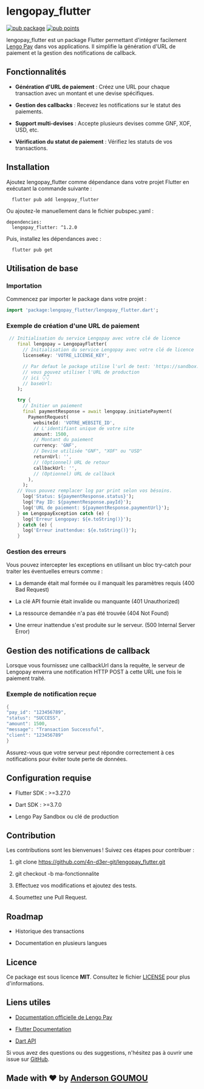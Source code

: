 <!--
This README describes the package. If you publish this package to pub.dev,
this README's contents appear on the landing page for your package.

For information about how to write a good package README, see the guide for
[writing package pages](https://dart.dev/tools/pub/writing-package-pages).

For general information about developing packages, see the Dart guide for
[creating packages](https://dart.dev/guides/libraries/create-packages)
and the Flutter guide for
[developing packages and plugins](https://flutter.dev/to/develop-packages).
-->

lengopay_flutter
========
[![pub package](https://img.shields.io/pub/v/animated_hint_textfield.svg)](https://pub.dev/packages/lengopay_flutter)
[![pub points](https://img.shields.io/pub/points/animated_hint_textfield?color=2E8B57&label=pub%20points)](https://pub.dev/packages/lengopay_flutter/score)

lengopay_flutter est un package Flutter permettant d'intégrer facilement [Lengo Pay](https://lengopay.com) dans vos applications. Il simplifie la génération d'URL de paiement et la gestion des notifications de callback.

Fonctionnalités
---------------

*   **Génération d'URL de paiement** : Créez une URL pour chaque transaction avec un montant et une devise spécifiques.
    
*   **Gestion des callbacks** : Recevez les notifications sur le statut des paiements.
    
*   **Support multi-devises** : Accepte plusieurs devises comme GNF, XOF, USD, etc.

*   **Vérification du statut de paiement** : Vérifiez les statuts de vos transactions.
    

Installation
------------

Ajoutez lengopay_flutter comme dépendance dans votre projet Flutter en exécutant la commande suivante :

`   flutter pub add lengopay_flutter   `

Ou ajoutez-le manuellement dans le fichier pubspec.yaml :

```
dependencies:
  lengopay_flutter: ^1.2.0
```

Puis, installez les dépendances avec :

`   flutter pub get   `

Utilisation de base
-------------------

### Importation

Commencez par importer le package dans votre projet :

```dart
import 'package:lengopay_flutter/lengopay_flutter.dart';
```

### Exemple de création d'une URL de paiement

```dart
 // Initialisation du service Lengopay avec votre clé de licence
    final lengopay = LengopayFlutter(
      // Initialisation du service Lengopay avec votre clé de licence
      licenseKey: 'VOTRE_LICENSE_KEY',

      // Par defaut le package utilise l'url de test: 'https://sandbox.lengopay.com/api/v1'
      // vous pouvez utiliser l'URL de production
      // ici 👇👇
      // baseUrl:
    );

    try {
      // Initier un paiement
      final paymentResponse = await lengopay.initiatePayment(
        PaymentRequest(
          websiteId: 'VOTRE_WEBSITE_ID',
          // L'identifiant unique de votre site
          amount: 1500,
          // Montant du paiement
          currency: 'GNF',
          // Devise utilisée "GNF", "XOF" ou "USD"
          returnUrl: '',
          // (Optionnel) URL de retour 
          callbackUrl: '',
          // (Optionnel) URL de callback
        ),
      );
    // Vous pouvez remplacer log par print selon vos bésoins.
      log('Status: ${paymentResponse.status}');
      log('Pay ID: ${paymentResponse.payId}');
      log('URL de paiement: ${paymentResponse.paymentUrl}');
    } on LengopayException catch (e) {
      log('Erreur Lengopay: ${e.toString()}');
    } catch (e) {
      log('Erreur inattendue: ${e.toString()}');
    }
```

### Gestion des erreurs

Vous pouvez intercepter les exceptions en utilisant un bloc try-catch pour traiter les éventuelles erreurs comme :

*   La demande était mal formée ou il manquait les paramètres requis (400 Bad Request)
    
*   La clé API fournie était invalide ou manquante (401 Unauthorized)

*   La ressource demandée n'a pas été trouvée (404 Not Found)

*   Une erreur inattendue s'est produite sur le serveur. (500 Internal Server Error)
    

Gestion des notifications de callback
-------------------------------------

Lorsque vous fournissez une callbackUrl dans la requête, le serveur de Lengopay enverra une notification HTTP POST à cette URL une fois le paiement traité.

### Exemple de notification reçue

```dart
{
"pay_id": "123456789",
"status": "SUCCESS",
"amount": 1500,
"message": "Transaction Successful",
"client": "123456789"
}
```

Assurez-vous que votre serveur peut répondre correctement à ces notifications pour éviter toute perte de données.

Configuration requise
---------------------

*   Flutter SDK : >=3.27.0
    
*   Dart SDK : >=3.7.0
    
*   Lengo Pay Sandbox ou clé de production
    

Contribution
------------

Les contributions sont les bienvenues ! Suivez ces étapes pour contribuer :

1.  git clone https://github.com/4n-d3er-git/lengopay_flutter.git
    
2.  git checkout -b ma-fonctionnalite
    
3.  Effectuez vos modifications et ajoutez des tests.
    
4.  Soumettez une Pull Request.
    

Roadmap
-------

*  Historique des transactions
    
*   Documentation en plusieurs langues
    

Licence
-------

Ce package est sous licence **MIT**. Consultez le fichier [LICENSE](https://github.com/4n-d3er-git/lengopay_flutter/blob/main/LICENSE) pour plus d'informations.

Liens utiles
------------

*   [Documentation officielle de Lengo Pay](https://lengopay.com)
    
*   [Flutter Documentation](https://flutter.dev/docs)
    
*   [Dart API](https://api.dart.dev/)
    

Si vous avez des questions ou des suggestions, n'hésitez pas à ouvrir une issue sur [GitHub](https://github.com/4n-d3er-git/lengopay_flutter/issues).

## Made with ❤️ by [Anderson GOUMOU](https://github.com/4n-d3er-git/)